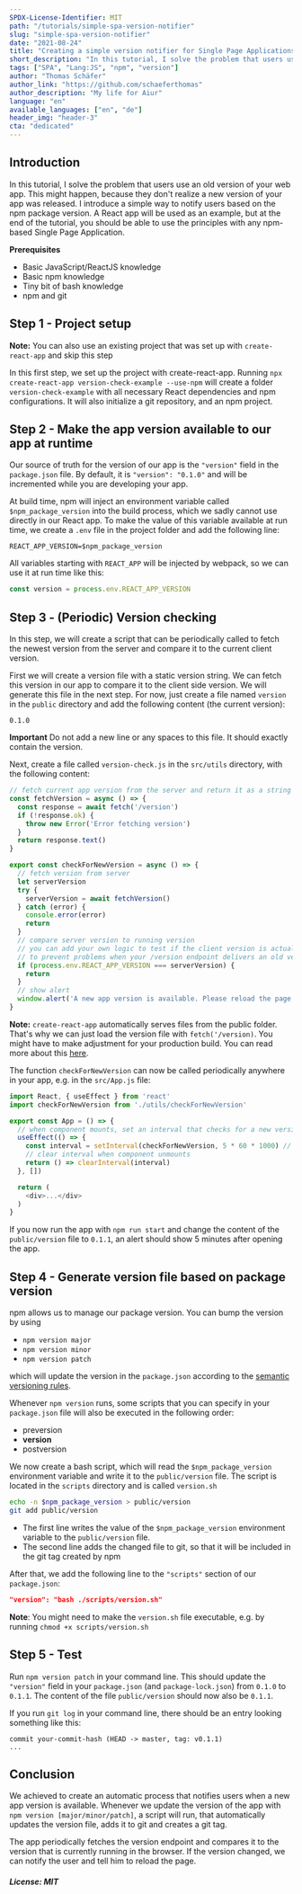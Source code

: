 ```yaml
---
SPDX-License-Identifier: MIT
path: "/tutorials/simple-spa-version-notifier"
slug: "simple-spa-version-notifier"
date: "2021-08-24"
title: "Creating a simple version notifier for Single Page Applications"
short_description: "In this tutorial, I solve the problem that users use an old version of your web app, because they are not aware that a new version was published while they were using the app."
tags: ["SPA", "Lang:JS", "npm", "version"]
author: "Thomas Schäfer"
author_link: "https://github.com/schaeferthomas"
author_description: "My life for Aiur"
language: "en"
available_languages: ["en", "de"]
header_img: "header-3"
cta: "dedicated"
---
```


## Introduction

In this tutorial, I solve the problem that users use an old version of your web app. This might happen, because they don't realize a new version of your app was released. I introduce a simple way to notify users based on the npm package version. A React app will be used as an example, but at the end of the tutorial, you should be able to use the principles with any npm-based Single Page Application.

**Prerequisites**

- Basic JavaScript/ReactJS knowledge
- Basic npm knowledge
- Tiny bit of bash knowledge
- npm and git

## Step 1 - Project setup

**Note:** You can also use an existing project that was set up with `create-react-app` and skip this step

In this first step, we set up the project with create-react-app. Running `npx create-react-app version-check-example --use-npm` will create a folder `version-check-example` with all necessary React dependencies and npm configurations.
It will also initialize a git repository, and an npm project.

## Step 2 - Make the app version available to our app at runtime

Our source of truth for the version of our app is the `"version"` field in the `package.json` file.
By default, it is `"version": "0.1.0"` and will be incremented while you are developing your app.

At build time, npm will inject an environment variable called `$npm_package_version` into the build process, which we sadly cannot use directly in our React app. To make the value of this variable available at run time, we create a `.env` file in the project folder and add the following line:

```dotenv
REACT_APP_VERSION=$npm_package_version
```

All variables starting with `REACT_APP` will be injected by webpack, so we can use it at run time like this:

```js
const version = process.env.REACT_APP_VERSION
```

## Step 3 - (Periodic) Version checking

In this step, we will create a script that can be periodically called to fetch the newest version from the server and compare it to the current client version.

First we will create a version file with a static version string. We can fetch this version in our app to compare it to the client side version. We will generate this file in the next step.
For now, just create a file named `version` in the `public` directory and add the following content (the current version):

```text
0.1.0
```

**Important** Do not add a new line or any spaces to this file. It should exactly contain the version.

Next, create a file called `version-check.js` in the `src/utils` directory, with the following content:

```js
// fetch current app version from the server and return it as a string
const fetchVersion = async () => {
  const response = await fetch('/version')
  if (!response.ok) {
    throw new Error('Error fetching version')
  }
  return response.text()
}

export const checkForNewVersion = async () => {
  // fetch version from server
  let serverVersion
  try {
    serverVersion = await fetchVersion()
  } catch (error) {
    console.error(error)
    return
  }
  // compare server version to running version
  // you can add your own logic to test if the client version is actually older than the client version
  // to prevent problems when your /version endpoint delivers an old version by mistake (e.g. when it is cached)
  if (process.env.REACT_APP_VERSION === serverVersion) {
    return
  }
  // show alert
  window.alert('A new app version is available. Please reload the page.')
}
```

**Note:** `create-react-app` automatically serves files from the public folder. That's why we can just load the version file with `fetch('/version)`. You might have to make adjustment for your production build. You can read more about this [here](https://create-react-app.dev/docs/using-the-public-folder/).

The function `checkForNewVersion` can now be called periodically anywhere in your app, e.g. in the `src/App.js` file:

```js
import React, { useEffect } from 'react'
import checkForNewVersion from './utils/checkForNewVersion'

export const App = () => {
  // when component mounts, set an interval that checks for a new version every 5 minutes
  useEffect(() => {
    const interval = setInterval(checkForNewVersion, 5 * 60 * 1000) // check every 5 minutes
    // clear interval when component unmounts
    return () => clearInterval(interval)
  }, [])

  return (
    <div>...</div>
  )
}
```

If you now run the app with `npm run start` and change the content of the `public/version` file to `0.1.1`, an alert should show 5 minutes after opening the app.

## Step 4 - Generate version file based on package version

npm allows us to manage our package version. You can bump the version by using

- `npm version major`
- `npm version minor`
- `npm version patch`

which will update the version in the `package.json` according to the [semantic versioning rules](https://semver.org/#summary).

Whenever `npm version` runs, some scripts that you can specify in your `package.json` file will also be executed in the following order:

- preversion
- **version**
- postversion

We now create a bash script, which will read the `$npm_package_version` environment variable and write it to the `public/version` file. The script is located in the `scripts` directory and is called `version.sh`

```bash
echo -n $npm_package_version > public/version
git add public/version
```

- The first line writes the value of the `$npm_package_version` environment variable to the `public/version` file.
- The second line adds the changed file to git, so that it will be included in the git tag created by npm

After that, we add the following line to the `"scripts"` section of our `package.json`:

```json
"version": "bash ./scripts/version.sh"
```

**Note**: You might need to make the `version.sh` file executable, e.g. by running `chmod +x scripts/version.sh`

## Step 5 - Test

Run `npm version patch` in your command line. This should update the `"version"` field in your `package.json` (and `package-lock.json`) from `0.1.0` to `0.1.1`. The content of the file `public/version` should now also be `0.1.1`.

If you run `git log` in your command line, there should be an entry looking something like this:

```text
commit your-commit-hash (HEAD -> master, tag: v0.1.1)
...
```

## Conclusion

We achieved to create an automatic process that notifies users when a new app version is available. Whenever we update the version of the app with `npm version [major/minor/patch]`, a script will run, that automatically updates the version file, adds it to git and creates a git tag.

The app periodically fetches the version endpoint and compares it to the version that is currently running in the browser. If the version changed, we can notify the user and tell him to reload the page.

##### License: MIT

<!--

Contributor's Certificate of Origin

By making a contribution to this project, I certify that:

(a) The contribution was created in whole or in part by me and I have
    the right to submit it under the license indicated in the file; or

(b) The contribution is based upon previous work that, to the best of my
    knowledge, is covered under an appropriate license and I have the
    right under that license to submit that work with modifications,
    whether created in whole or in part by me, under the same license
    (unless I am permitted to submit under a different license), as
    indicated in the file; or

(c) The contribution was provided directly to me by some other person
    who certified (a), (b) or (c) and I have not modified it.

(d) I understand and agree that this project and the contribution are
    public and that a record of the contribution (including all personal
    information I submit with it, including my sign-off) is maintained
    indefinitely and may be redistributed consistent with this project
    or the license(s) involved.

Signed-off-by: Thomas Schäfer <t.schaefer@headtrip.eu>

-->
